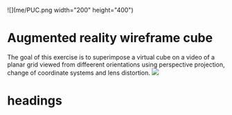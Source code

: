 ![](me/PUC.png width="200" height="400")
# Augmented reality wireframe cube
The goal of this exercise is to superimpose a virtual cube on a video of a planar grid viewed from diffeerent orientations using perspective projection, change of coordinate systems and lens distortion.
![](me/W1AR.png=200x200)
# headings
